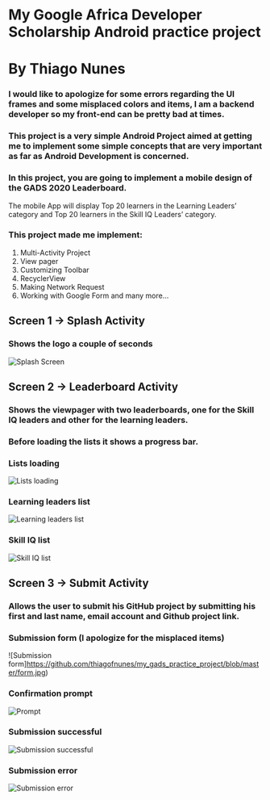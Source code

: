 # My Google Africa Developer Scholarship Android practice project
# By Thiago Nunes
### I would like to apologize for some errors regarding the UI frames and some misplaced colors and items, I am a backend developer so my front-end can be pretty bad at times.

### This project is a very simple Android Project aimed at getting me to implement some simple concepts that are very important as far as Android Development is concerned.

### In this project, you are going to implement a mobile design of the GADS 2020 Leaderboard.
The mobile App will display Top 20 learners in the Learning Leaders’ category and Top 20 learners in the Skill IQ Leaders’ category.

### This project made me implement:
1. Multi-Activity Project
2. View pager
3. Customizing Toolbar
4. RecyclerView
5. Making Network Request
6. Working with Google Form and many more...


## Screen 1 -> Splash Activity
### Shows the logo a couple of seconds

![Splash Screen](https://github.com/thiagofnunes/my_gads_practice_project/blob/master/splash_screen.jpg)



## Screen 2 -> Leaderboard Activity
### Shows the viewpager with two leaderboards, one for the Skill IQ leaders and other for the learning leaders.
### Before loading the lists it shows a progress bar.

### Lists loading
![Lists loading](https://github.com/thiagofnunes/my_gads_practice_project/blob/master/lists_loading.jpg)

### Learning leaders list
![Learning leaders list](https://github.com/thiagofnunes/my_gads_practice_project/blob/master/left_list.jpg)

### Skill IQ list
![Skill IQ list](https://github.com/thiagofnunes/my_gads_practice_project/blob/master/right_list.jpg)


## Screen 3 -> Submit Activity
### Allows the user to submit his GitHub project by submitting his first and last name, email account and Github project link.


### Submission form (I apologize for the misplaced items)
![Submission form]https://github.com/thiagofnunes/my_gads_practice_project/blob/master/form.jpg)

### Confirmation prompt
![Prompt](https://github.com/thiagofnunes/my_gads_practice_project/blob/master/are_you_sure_prompt.jpg)

### Submission successful
![Submission successful](https://github.com/thiagofnunes/my_gads_practice_project/blob/master/ok.jpg)

### Submission error
![Submission error](https://github.com/thiagofnunes/my_gads_practice_project/blob/master/error.jpg)
